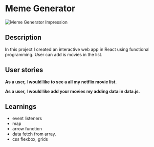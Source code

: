 # Meme Generator

<img src="https://user-images.githubusercontent.com/86844932/217785871-4facb217-f894-4d0a-a78f-ff1653fc1dd3.png" alt="Meme Generator Impression"/>

## Description

In this project I created an interactive web app in React using functional programming. User can add is movies in the list.

## User stories

**As a user, I would like to see a all my netflix movie list.**

**As a user, I would like add your movies my adding data in data.js.**

## Learnings

* event listeners
* map
* arrow function
* data fetch from array. 
* css flexbox, grids
